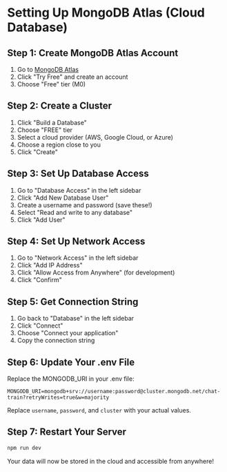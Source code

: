 # Setting Up MongoDB Atlas (Cloud Database)

## Step 1: Create MongoDB Atlas Account
1. Go to [MongoDB Atlas](https://www.mongodb.com/atlas)
2. Click "Try Free" and create an account
3. Choose "Free" tier (M0)

## Step 2: Create a Cluster
1. Click "Build a Database"
2. Choose "FREE" tier
3. Select a cloud provider (AWS, Google Cloud, or Azure)
4. Choose a region close to you
5. Click "Create"

## Step 3: Set Up Database Access
1. Go to "Database Access" in the left sidebar
2. Click "Add New Database User"
3. Create a username and password (save these!)
4. Select "Read and write to any database"
5. Click "Add User"

## Step 4: Set Up Network Access
1. Go to "Network Access" in the left sidebar
2. Click "Add IP Address"
3. Click "Allow Access from Anywhere" (for development)
4. Click "Confirm"

## Step 5: Get Connection String
1. Go back to "Database" in the left sidebar
2. Click "Connect"
3. Choose "Connect your application"
4. Copy the connection string

## Step 6: Update Your .env File
Replace the MONGODB_URI in your .env file:
```
MONGODB_URI=mongodb+srv://username:password@cluster.mongodb.net/chat-train?retryWrites=true&w=majority
```
Replace `username`, `password`, and `cluster` with your actual values.

## Step 7: Restart Your Server
```bash
npm run dev
```

Your data will now be stored in the cloud and accessible from anywhere!
